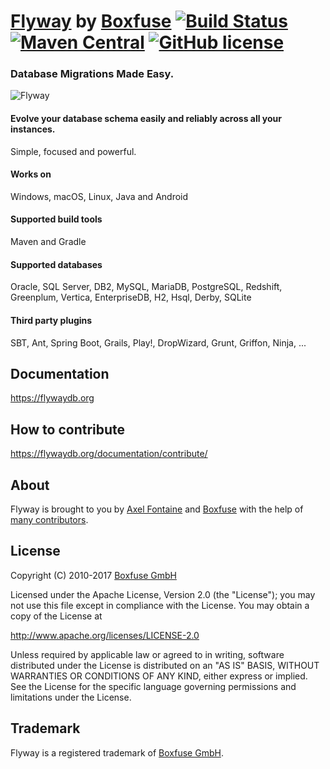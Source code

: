 # [Flyway](https://flywaydb.org) by [Boxfuse](https://boxfuse.com) [![Build Status](https://api.travis-ci.org/flyway/flyway.svg)](https://travis-ci.org/flyway/flyway) [![Maven Central](https://img.shields.io/maven-central/v/org.flywaydb/flyway-core.svg)](http://search.maven.org/#search%7Cga%7C1%7Cg%3A%22org.flywaydb.flyway-core%22) [![GitHub license](https://img.shields.io/badge/license-Apache%20License%202.0-blue.svg?style=flat)](http://www.apache.org/licenses/LICENSE-2.0)

### Database Migrations Made Easy.

![Flyway](https://flywaydb.org/assets/logo/flyway-logo-tm.png "Flyway")

#### Evolve your database schema easily and reliably across all your instances.
Simple, focused and powerful.

#### Works on
Windows, macOS, Linux, Java and Android

#### Supported build tools
Maven and Gradle

#### Supported databases
Oracle, SQL Server, DB2, MySQL, MariaDB, PostgreSQL, Redshift, Greenplum, Vertica, EnterpriseDB, H2, Hsql, Derby, SQLite

#### Third party plugins
SBT, Ant, Spring Boot, Grails, Play!, DropWizard, Grunt, Griffon, Ninja, ...

## Documentation
https://flywaydb.org

## How to contribute
https://flywaydb.org/documentation/contribute/

## About
Flyway is brought to you by [Axel Fontaine](https://twitter.com/axelfontaine) and [Boxfuse](https://boxfuse.com) with the help of [many contributors](https://flywaydb.org/documentation/contribute/hallOfFame.html).

## License
Copyright (C) 2010-2017 [Boxfuse GmbH](https://boxfuse.com)

Licensed under the Apache License, Version 2.0 (the "License");
you may not use this file except in compliance with the License.
You may obtain a copy of the License at

http://www.apache.org/licenses/LICENSE-2.0

Unless required by applicable law or agreed to in writing, software
distributed under the License is distributed on an "AS IS" BASIS,
WITHOUT WARRANTIES OR CONDITIONS OF ANY KIND, either express or implied.
See the License for the specific language governing permissions and
limitations under the License.

## Trademark
Flyway is a registered trademark of [Boxfuse GmbH](https://boxfuse.com).
